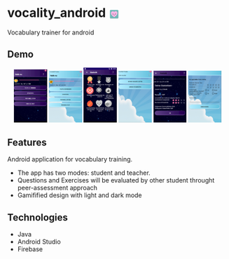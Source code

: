# vocality_android <img src="screenshots/Vocality.png" alt="" width="24" style="vertical-align: middle;">

Vocabulary trainer for android

## Demo

<p align="center">
  <img src="screenshots/DarkDesign.png" alt="Dark Design" width="15%">
  <img src="screenshots/Schuler.png" alt="Menu" width="15%">
  <img src="screenshots/badges.PNG" alt="Badge" width="15%">
  <img src="screenshots/Lehrer.PNG" alt="Dark Design" width="15%">
  <img src="screenshots/Statistik.png" alt="Dark Design" width="15%">
    <img src="screenshots/Bewertung.PNG" alt="Dark Design" width="15%">
</p>


## Features

Android application for vocabulary training. 
- The app has two modes: student and teacher. 
- Questions and Exercises will be evaluated by other student throught peer-assessment approach
- Gamifified design with light and dark mode

## Technologies

- Java
- Android Studio
- Firebase



